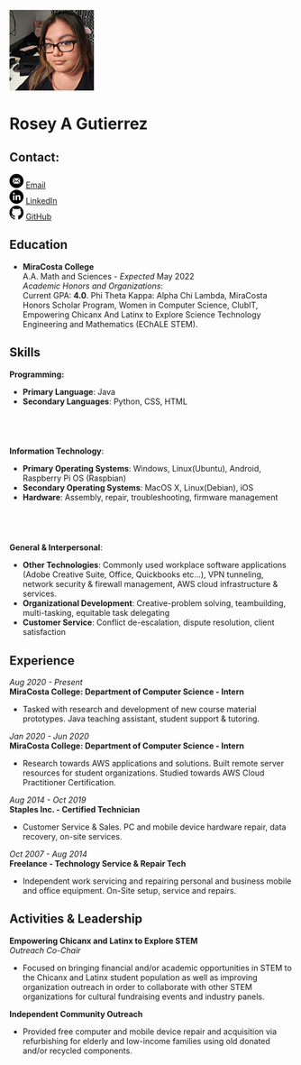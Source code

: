 ![profile-photo](/doc/photo.jpg)
<br/>
# Rosey A Gutierrez  

## Contact:  
![email](/doc/email.png) [Email](mailto:rgutierrez@miracosta.edu)  
![linkedin](/doc/linkedin.png) [LinkedIn](https://www.linkedin.com/in/rosey-a-gutierrez/)  
![GitHub](/doc/github.png) [GitHub](https://github.com/Roseyroseo)  

## Education
- **MiraCosta College**  
A.A. Math and Sciences - *Expected* May 2022  
*Academic Honors and Organizations*:  
Current GPA: **4.0**. Phi Theta Kappa: Alpha Chi Lambda, MiraCosta Honors Scholar Program, 
Women in Computer Science, ClubIT, Empowering Chicanx And Latinx to Explore Science Technology Engineering 
and Mathematics (EChALE STEM).  

## Skills
**Programming:**<br/>
- **Primary Language**: Java
- **Secondary Languages**: Python, CSS, HTML
## <br/>
**Information Technology**:<br/>
- **Primary Operating Systems**: Windows, Linux(Ubuntu), Android, Raspberry Pi OS (Raspbian)
- **Secondary Operating Systems**: MacOS X, Linux(Debian), iOS
- **Hardware**: Assembly, repair, troubleshooting, firmware management
## <br/>
**General & Interpersonal**:<br/>
- **Other Technologies**: Commonly used workplace software applications (Adobe Creative Suite, Office, Quickbooks etc...), 
VPN tunneling, network security & firewall management, AWS cloud infrastructure & services.
- **Organizational Development**: Creative-problem solving, teambuilding, multi-tasking, equitable task delegating
- **Customer Service**: Conflict de-escalation, dispute resolution, client satisfaction  

## Experience 
*Aug 2020 - Present*<br/> 
**MiraCosta College: Department of Computer Science - Intern**<br/>
- Tasked with research and development of new course material prototypes. Java teaching assistant, 
student support & tutoring.

*Jan 2020 - Jun 2020*<br/> 
**MiraCosta College: Department of Computer Science - Intern**<br/>
- Research towards AWS applications and solutions. Built remote server resources for student organizations.
Studied towards AWS Cloud Practitioner Certification.

*Aug 2014 - Oct 2019*<br/>
**Staples Inc. - Certified Technician**<br/>
- Customer Service & Sales.
PC and mobile device hardware repair, data recovery, on-site services.

*Oct 2007 - Aug 2014*<br/>
**Freelance - Technology Service & Repair Tech**<br/>
- Independent work servicing and repairing personal and business 
mobile and office equipment. On-Site setup, service and repairs.


## Activities & Leadership
**Empowering Chicanx and Latinx to Explore STEM**<br/>
*Outreach Co-Chair*<br/>
- Focused on bringing financial and/or academic opportunities in STEM
to the Chicanx and Latinx student population as well as improving organization outreach
in order to collaborate with other STEM organizations for cultural fundraising events and 
industry panels.

**Independent Community Outreach**
- Provided free computer and mobile device repair and acquisition via refurbishing for elderly 
and low-income families using old donated and/or recycled components.

